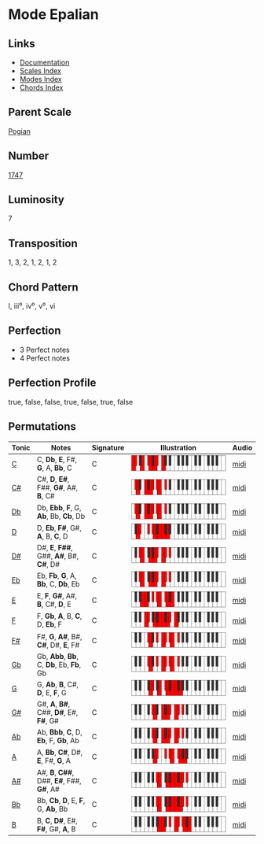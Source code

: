 # Mode Epalian

## Links

- [Documentation](README.md)
- [Scales Index](Scales.md)
- [Modes Index](Modes.md)
- [Chords Index](Chords.md)

## Parent Scale

[Pogian](ScalePogian.md)

## Number

[1747](https://ianring.com/musictheory/scales/1747)

## Luminosity

7

## Transposition

1, 3, 2, 1, 2, 1, 2

## Chord Pattern

I, iii⁰, iv⁰, v⁰, vi

## Perfection

- 3 Perfect notes
- 4 Perfect notes

## Perfection Profile

true, false, false, true, false, true, false

## Permutations

| Tonic | Notes | Signature | Illustration | Audio |
|-------|-------|-----------|--------------|-------|
| [C](ModeCNaturalEpalian.md) | C, **Db**, **E**, F#, **G**, A, **Bb**, C | C | ![CNaturalEpalian](ModeCNaturalEpalian.png) | [midi](https://github.com/edipermadi/music/blob/main/docs/ModeCNaturalEpalian.mid?raw=true) |
| [C#](ModeCSharpEpalian.md) | C#, **D**, **E#**, F##, **G#**, A#, **B**, C# | C | ![CSharpEpalian](ModeCSharpEpalian.png) | [midi](https://github.com/edipermadi/music/blob/main/docs/ModeCSharpEpalian.mid?raw=true) |
| [Db](ModeDFlatEpalian.md) | Db, **Ebb**, **F**, G, **Ab**, Bb, **Cb**, Db | C | ![DFlatEpalian](ModeDFlatEpalian.png) | [midi](https://github.com/edipermadi/music/blob/main/docs/ModeDFlatEpalian.mid?raw=true) |
| [D](ModeDNaturalEpalian.md) | D, **Eb**, **F#**, G#, **A**, B, **C**, D | C | ![DNaturalEpalian](ModeDNaturalEpalian.png) | [midi](https://github.com/edipermadi/music/blob/main/docs/ModeDNaturalEpalian.mid?raw=true) |
| [D#](ModeDSharpEpalian.md) | D#, **E**, **F##**, G##, **A#**, B#, **C#**, D# | C | ![DSharpEpalian](ModeDSharpEpalian.png) | [midi](https://github.com/edipermadi/music/blob/main/docs/ModeDSharpEpalian.mid?raw=true) |
| [Eb](ModeEFlatEpalian.md) | Eb, **Fb**, **G**, A, **Bb**, C, **Db**, Eb | C | ![EFlatEpalian](ModeEFlatEpalian.png) | [midi](https://github.com/edipermadi/music/blob/main/docs/ModeEFlatEpalian.mid?raw=true) |
| [E](ModeENaturalEpalian.md) | E, **F**, **G#**, A#, **B**, C#, **D**, E | C | ![ENaturalEpalian](ModeENaturalEpalian.png) | [midi](https://github.com/edipermadi/music/blob/main/docs/ModeENaturalEpalian.mid?raw=true) |
| [F](ModeFNaturalEpalian.md) | F, **Gb**, **A**, B, **C**, D, **Eb**, F | C | ![FNaturalEpalian](ModeFNaturalEpalian.png) | [midi](https://github.com/edipermadi/music/blob/main/docs/ModeFNaturalEpalian.mid?raw=true) |
| [F#](ModeFSharpEpalian.md) | F#, **G**, **A#**, B#, **C#**, D#, **E**, F# | C | ![FSharpEpalian](ModeFSharpEpalian.png) | [midi](https://github.com/edipermadi/music/blob/main/docs/ModeFSharpEpalian.mid?raw=true) |
| [Gb](ModeGFlatEpalian.md) | Gb, **Abb**, **Bb**, C, **Db**, Eb, **Fb**, Gb | C | ![GFlatEpalian](ModeGFlatEpalian.png) | [midi](https://github.com/edipermadi/music/blob/main/docs/ModeGFlatEpalian.mid?raw=true) |
| [G](ModeGNaturalEpalian.md) | G, **Ab**, **B**, C#, **D**, E, **F**, G | C | ![GNaturalEpalian](ModeGNaturalEpalian.png) | [midi](https://github.com/edipermadi/music/blob/main/docs/ModeGNaturalEpalian.mid?raw=true) |
| [G#](ModeGSharpEpalian.md) | G#, **A**, **B#**, C##, **D#**, E#, **F#**, G# | C | ![GSharpEpalian](ModeGSharpEpalian.png) | [midi](https://github.com/edipermadi/music/blob/main/docs/ModeGSharpEpalian.mid?raw=true) |
| [Ab](ModeAFlatEpalian.md) | Ab, **Bbb**, **C**, D, **Eb**, F, **Gb**, Ab | C | ![AFlatEpalian](ModeAFlatEpalian.png) | [midi](https://github.com/edipermadi/music/blob/main/docs/ModeAFlatEpalian.mid?raw=true) |
| [A](ModeANaturalEpalian.md) | A, **Bb**, **C#**, D#, **E**, F#, **G**, A | C | ![ANaturalEpalian](ModeANaturalEpalian.png) | [midi](https://github.com/edipermadi/music/blob/main/docs/ModeANaturalEpalian.mid?raw=true) |
| [A#](ModeASharpEpalian.md) | A#, **B**, **C##**, D##, **E#**, F##, **G#**, A# | C | ![ASharpEpalian](ModeASharpEpalian.png) | [midi](https://github.com/edipermadi/music/blob/main/docs/ModeASharpEpalian.mid?raw=true) |
| [Bb](ModeBFlatEpalian.md) | Bb, **Cb**, **D**, E, **F**, G, **Ab**, Bb | C | ![BFlatEpalian](ModeBFlatEpalian.png) | [midi](https://github.com/edipermadi/music/blob/main/docs/ModeBFlatEpalian.mid?raw=true) |
| [B](ModeBNaturalEpalian.md) | B, **C**, **D#**, E#, **F#**, G#, **A**, B | C | ![BNaturalEpalian](ModeBNaturalEpalian.png) | [midi](https://github.com/edipermadi/music/blob/main/docs/ModeBNaturalEpalian.mid?raw=true) |
